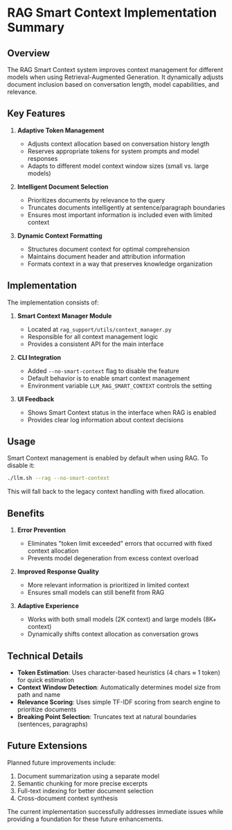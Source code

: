 # RAG Smart Context Implementation Summary

## Overview

The RAG Smart Context system improves context management for different models when using Retrieval-Augmented Generation. It dynamically adjusts document inclusion based on conversation length, model capabilities, and relevance.

## Key Features

1. **Adaptive Token Management**
   - Adjusts context allocation based on conversation history length
   - Reserves appropriate tokens for system prompts and model responses
   - Adapts to different model context window sizes (small vs. large models)

2. **Intelligent Document Selection**
   - Prioritizes documents by relevance to the query
   - Truncates documents intelligently at sentence/paragraph boundaries
   - Ensures most important information is included even with limited context

3. **Dynamic Context Formatting**
   - Structures document context for optimal comprehension
   - Maintains document header and attribution information
   - Formats context in a way that preserves knowledge organization

## Implementation

The implementation consists of:

1. **Smart Context Manager Module**
   - Located at `rag_support/utils/context_manager.py`
   - Responsible for all context management logic
   - Provides a consistent API for the main interface

2. **CLI Integration**
   - Added `--no-smart-context` flag to disable the feature
   - Default behavior is to enable smart context management
   - Environment variable `LLM_RAG_SMART_CONTEXT` controls the setting

3. **UI Feedback**
   - Shows Smart Context status in the interface when RAG is enabled
   - Provides clear log information about context decisions

## Usage

Smart Context management is enabled by default when using RAG. To disable it:

```bash
./llm.sh --rag --no-smart-context
```

This will fall back to the legacy context handling with fixed allocation.

## Benefits

1. **Error Prevention**
   - Eliminates "token limit exceeded" errors that occurred with fixed context allocation
   - Prevents model degeneration from excess context overload

2. **Improved Response Quality**
   - More relevant information is prioritized in limited context
   - Ensures small models can still benefit from RAG

3. **Adaptive Experience**
   - Works with both small models (2K context) and large models (8K+ context)
   - Dynamically shifts context allocation as conversation grows

## Technical Details

- **Token Estimation**: Uses character-based heuristics (4 chars ≈ 1 token) for quick estimation
- **Context Window Detection**: Automatically determines model size from path and name
- **Relevance Scoring**: Uses simple TF-IDF scoring from search engine to prioritize documents
- **Breaking Point Selection**: Truncates text at natural boundaries (sentences, paragraphs)

## Future Extensions

Planned future improvements include:

1. Document summarization using a separate model
2. Semantic chunking for more precise excerpts
3. Full-text indexing for better document selection
4. Cross-document context synthesis

The current implementation successfully addresses immediate issues while providing a foundation for these future enhancements.